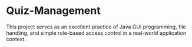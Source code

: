 # Quiz-Management
This project serves as an excellent practice of Java GUI programming, file handling, and simple role-based access control in a real-world application context.
